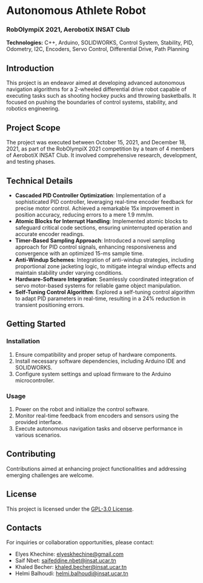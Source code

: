 # Autonomous Athlete Robot

### RobOlympiX 2021, AerobotiX INSAT Club

**Technologies:** C++, Arduino, SOLIDWORKS, Control System, Stability, PID, Odometry, I2C, Encoders, Servo Control, Differential Drive, Path Planning

## Introduction

This project is an endeavor aimed at developing advanced autonomous navigation algorithms for a 2-wheeled differential drive robot capable of executing tasks such as shooting hockey pucks and throwing basketballs. It focused on pushing the boundaries of control systems, stability, and robotics engineering.

## Project Scope

The project was executed between October 15, 2021, and December 18, 2021, as part of the RobOlympiX 2021 competition by a team of 4 members of AerobotiX INSAT Club. It involved comprehensive research, development, and testing phases.
 
## Technical Details

- **Cascaded PID Controller Optimization**: Implementation of a sophisticated PID controller, leveraging real-time encoder feedback for precise motor control. Achieved a remarkable 15x improvement in position accuracy, reducing errors to a mere 1.9 mm/m.
- **Atomic Blocks for Interrupt Handling**: Implemented atomic blocks to safeguard critical code sections, ensuring uninterrupted operation and accurate encoder readings.
- **Timer-Based Sampling Approach**: Introduced a novel sampling approach for PID control signals, enhancing responsiveness and convergence with an optimized 15-ms sample time.
- **Anti-Windup Schemes**: Integration of anti-windup strategies, including proportional zone jacketing logic, to mitigate integral windup effects and maintain stability under varying conditions.
- **Hardware-Software Integration**: Seamlessly coordinated integration of servo motor-based systems for reliable game object manipulation.
- **Self-Tuning Control Algorithm**: Explored a self-tuning control algorithm to adapt PID parameters in real-time, resulting in a 24% reduction in transient positioning errors.

## Getting Started

### Installation

1. Ensure compatibility and proper setup of hardware components.
2. Install necessary software dependencies, including Arduino IDE and SOLIDWORKS.
3. Configure system settings and upload firmware to the Arduino microcontroller.

### Usage

1. Power on the robot and initialize the control software.
2. Monitor real-time feedback from encoders and sensors using the provided interface.
3. Execute autonomous navigation tasks and observe performance in various scenarios.

## Contributing

Contributions aimed at enhancing project functionalities and addressing emerging challenges are welcome.

## License

This project is licensed under the [GPL-3.0 License](LICENSE).

## Contacts

For inquiries or collaboration opportunities, please contact:

- Elyes Khechine: elyeskhechine@gmail.com
- Saif Nbet: saifeddine.nbet@insat.ucar.tn
- Khaled Becher: khaled.becher@insat.ucar.tn
- Helmi Balhoudi: helmi.balhoudi@insat.ucar.tn
